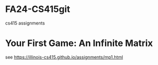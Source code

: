# FA24-CS415git
cs415 assignments

# Your First Game: An Infinite Matrix

see https://illinois-cs415.github.io/assignments/mp1.html
